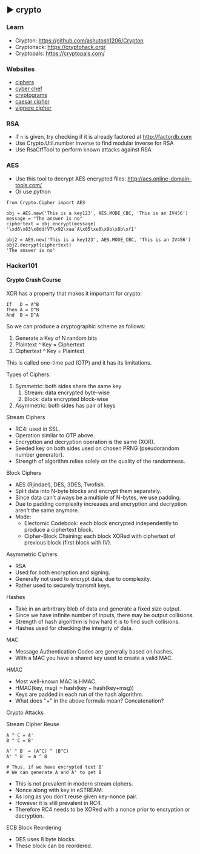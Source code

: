 ## ► crypto

### Learn
- Crypton: https://github.com/ashutosh1206/Crypton
- Cryptohack: https://cryptohack.org/
- Cryptopals: https://cryptopals.com/

### Websites
- [ciphers](https://www.dcode.fr)
- [cyber chef](https://gchq.github.io/CyberChef/)
- [cryptograms](https://quipqiup.com/)
- [caesar cipher](http://rot13.com)
- [vignere cipher](https://www.mygeocachingprofile.com/codebreaker.vigenerecipher.aspx)

### RSA
- If `n` is given, try checking if it is already factored at http://factordb.com
- Use Crypto.Util.number inverse to find modular inverse for RSA
- Use RsaCtfTool to perform known attacks against RSA

### AES
- Use this tool to decrypt AES encrypted files: http://aes.online-domain-tools.com/
- Or use python

```
from Crypto.Cipher import AES

obj = AES.new('This is a key123', AES.MODE_CBC, 'This is an IV456')
message = "The answer is no"
ciphertext = obj.encrypt(message)
'\xd6\x83\x8dd!VT\x92\xaa`A\x05\xe0\x9b\x8b\xf1'

obj2 = AES.new('This is a key123', AES.MODE_CBC, 'This is an IV456')
obj2.decrypt(ciphertext)
'The answer is no'
```

### Hacker101
#### Crypto Crash Course

XOR has a property that makes it important for crypto:

```
If   D = A^B
Then A = D^B
And  B = D^A
```

So we can produce a cryptographic scheme as follows:

1. Generate a Key of N random bits
2. Plaintext ^ Key = Ciphertext
3. Ciphertext ^ Key = Plaintext

This is called one-time pad (OTP) and it has its limitations.


Types of Ciphers:

1. Symmetric: both sides share the same key
	1. Stream: data encrypted byte-wise
	2. Block: data encrypted block-wise
2. Asymmetric: both sides has pair of keys


Stream Ciphers

- RC4: used in SSL.
- Operation similar to OTP above.
- Encryption and decryption operation is the same (XOR).
- Seeded key on both sides used on chosen PRNG (pseudorandom number generator).
- Strength of algorithm relies solely on the quality of the randomness.


Block Ciphers

- AES (Rjindael), DES, 3DES, Twofish.
- Split data into N-byte blocks and encrypt them separately.
- Since data can't always be a multiple of N-bytes, we use padding.
- Due to padding complexity increases and encryption and decryption aren't the same anymore.
- Mode:
	- Electornic Codebook: each block encrypted independently to produce a ciphertext block.
	- Cipher-Block Chaining: each block XORed with ciphertext of previous block (first block with IV).


Asymmetric Ciphers

- RSA
- Used for both encryption and signing.
- Generally not used to encrypt data, due to complexity.
- Rather used to securely transmit keys.


Hashes

- Take in an arbritrary blob of data and generate a fixed size output.
- Since we have infinite number of inputs, there may be output collisions.
- Strength of hash algorithm is how hard it is to find such collisions.
- Hashes used for checking the integrity of data.


MAC

- Message Authentication Codes are generally based on hashes.
- With a MAC you have a shared key used to create a valid MAC.


HMAC

- Most well-known MAC is HMAC.
- HMAC(key, msg) = hash(key + hash(key+msg))
- Keys are padded in each run of the hash algorithm.
- What does "+" in the above formula mean? Concatenation?


Crypto Attacks

Stream Cipher Reuse

```
A ^ C = A'
B ^ C = B'

A' ^ B' = (A^C) ^ (B^C)
A' ^ B' = A ^ B

# Thus, if we have encrypted text B'
# We can generate A and A' to get B
```

- This is not prevalent in modern stream ciphers.
- Nonce along with key in eSTREAM.
- As long as you don't reuse given key-nonce pair.
- However it is still prevalent in RC4.
- Therefore RC4 needs to be XORed with a nonce prior to encryption or decryption.

ECB Block Reordering

- DES uses 8 byte blocks.
- These block can be reordered.
